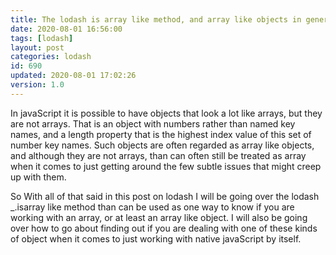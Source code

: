 ```yaml
---
title: The lodash is array like method, and array like objects in general
date: 2020-08-01 16:56:00
tags: [lodash]
layout: post
categories: lodash
id: 690
updated: 2020-08-01 17:02:26
version: 1.0
---
```


In javaScript it is possible to have objects that look a lot like arrays, but they are not arrays. That is an object with numbers rather than named key names, and a length property that is the highest index value of this set of number key names. Such objects are often regarded as array like objects, and although they are not arrays, than can often still be treated as array when it comes to just getting around the few subtle issues that might creep up with them.

So With all of that said in this post on lodash I will be going over the lodash \_.isarray like method than can be used as one way to know if you are working with an array, or at least an array like object. I will also be going over how to go about finding out if you are dealing with one of these kinds of object when it comes to just working with native javaScript by itself.

<!-- more -->
